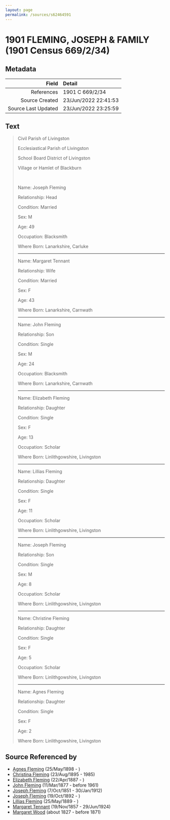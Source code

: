 ```yaml
---
layout: page
permalink: /sources/s62464591
---
```


# 1901 FLEMING, JOSEPH & FAMILY (1901 Census 669/2/34)

## Metadata
Field | Detail
---:|:---
References | 1901 C 669/2/34
Source Created | 23/Jun/2022 22:41:53
Source Last Updated | 23/Jun/2022 23:25:59

## Text

> Civil Parish of Livingston
>
> Ecclesiastical Parish of Livingston
>
> School Board District of Livingston
>
> Village or Hamlet of Blackburn
>
> <br/>
>
> Name: Joseph Fleming
>
> Relationship: Head
>
> Condition: Married
>
> Sex: M
>
> Age: 49
>
> Occupation: Blacksmith
>
> Where Born: Lanarkshire, Carluke
>
> ---
>
> Name: Margaret Tennant
>
> Relationship: Wife
>
> Condition: Married
>
> Sex: F
>
> Age: 43
>
> Where Born: Lanarkshire, Carnwath
>
> ---
>
> Name: John Fleming
>
> Relationship: Son
>
> Condition: Single
>
> Sex: M
>
> Age: 24
>
> Occupation: Blacksmith
>
> Where Born: Lanarkshire, Carnwath
>
> ---
>
> Name: Elizabeth Fleming
>
> Relationship: Daughter
>
> Condition: Single
>
> Sex: F
>
> Age: 13
>
> Occupation: Scholar
>
> Where Born: Linlithgowshire, Livingston
>
> ---
>
> Name: Lillias Fleming
>
> Relationship: Daughter
>
> Condition: Single
>
> Sex: F
>
> Age: 11
>
> Occupation: Scholar
>
> Where Born: Linlithgowshire, Livingston
>
> ---
>
> Name: Joseph Fleming
>
> Relationship: Son
>
> Condition: Single
>
> Sex: M
>
> Age: 8
>
> Occupation: Scholar
>
> Where Born: Linlithgowshire, Livingston
>
> ---
>
> Name: Christine Fleming
>
> Relationship: Daughter
>
> Condition: Single
>
> Sex: F
>
> Age: 5
>
> Occupation: Scholar
>
> Where Born: Linlithgowshire, Livingston
>
> ---
>
> Name: Agnes Fleming
>
> Relationship: Daughter
>
> Condition: Single
>
> Sex: F
>
> Age: 2
>
> Where Born: Linlithgowshire, Livingston
>

## Source Referenced by

* [Agnes Fleming](../people/@29204156@-agnes-fleming-b1898-5-25-d.md) (25/May/1898 - )
* [Christina Fleming](../people/@89446044@-christina-fleming-b1895-8-23-d1985.md) (23/Aug/1895 - 1985)
* [Elizabeth Fleming](../people/@79236484@-elizabeth-fleming-b1887-4-22-d.md) (22/Apr/1887 - )
* [John Fleming](../people/@49475976@-john-fleming-b1877-3-11-d1961.md) (11/Mar/1877 - before 1961)
* [Joseph Fleming](../people/@57117702@-joseph-fleming-b1851-10-7-d1912-1-30.md) (7/Oct/1851 - 30/Jan/1912)
* [Joseph Fleming](../people/@89747088@-joseph-fleming-b1892-10-19-d.md) (19/Oct/1892 - )
* [Lillias Fleming](../people/@39306088@-lillias-fleming-b1889-5-25-d.md) (25/May/1889 - )
* [Margaret Tennant](../people/@14002910@-margaret-tennant-b1857-11-19-d1924-6-29.md) (19/Nov/1857 - 29/Jun/1924)
* [Margaret Wood](../people/@50500805@-margaret-wood-b1827-d1871.md) (about 1827 - before 1871)
